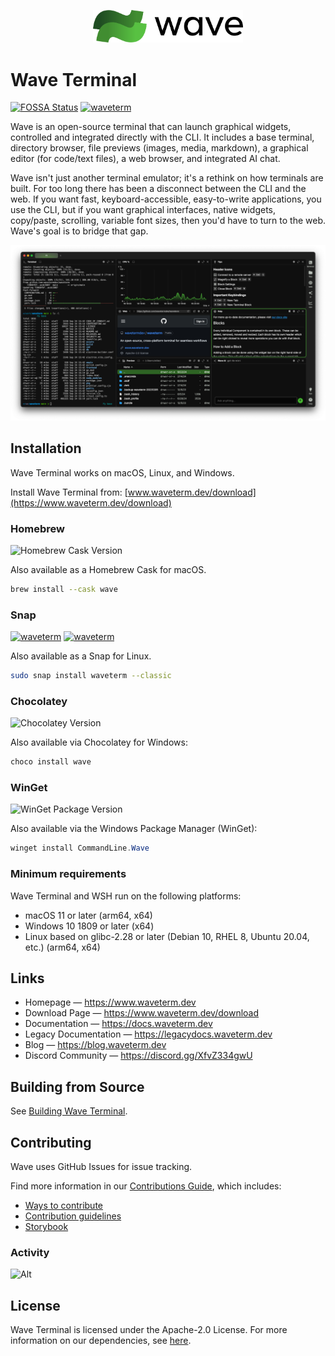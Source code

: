 <p align="center">
  <picture>
    <source media="(prefers-color-scheme: dark)" srcset="./assets/wave-dark.png">
    <source media="(prefers-color-scheme: light)" srcset="./assets/wave-light.png">
    <img alt="Wave Terminal Logo" src="./assets/wave-light.png" width="240">
  </picture>
  <br/>
</p>

# Wave Terminal

[![FOSSA Status](https://app.fossa.com/api/projects/git%2Bgithub.com%2Fwavetermdev%2Fwaveterm.svg?type=shield)](https://app.fossa.com/projects/git%2Bgithub.com%2Fwavetermdev%2Fwaveterm?ref=badge_shield)
[![waveterm](https://snapcraft.io/waveterm/trending.svg?name=0)](https://snapcraft.io/waveterm)

Wave is an open-source terminal that can launch graphical widgets, controlled and integrated directly with the CLI. It includes a base terminal, directory browser, file previews (images, media, markdown), a graphical editor (for code/text files), a web browser, and integrated AI chat.

Wave isn't just another terminal emulator; it's a rethink on how terminals are built. For too long there has been a disconnect between the CLI and the web. If you want fast, keyboard-accessible, easy-to-write applications, you use the CLI, but if you want graphical interfaces, native widgets, copy/paste, scrolling, variable font sizes, then you'd have to turn to the web. Wave's goal is to bridge that gap.

![WaveTerm Screenshot](./assets/wave-screenshot.png)

## Installation

Wave Terminal works on macOS, Linux, and Windows.

Install Wave Terminal from: [www.waveterm.dev/download](https://www.waveterm.dev/download)

### Homebrew

![Homebrew Cask Version](https://img.shields.io/homebrew/cask/v/wave)

Also available as a Homebrew Cask for macOS.

```bash
brew install --cask wave
```

### Snap

[![waveterm](https://snapcraft.io/waveterm/badge.svg)](https://snapcraft.io/waveterm)
[![waveterm](https://snapcraft.io/waveterm/trending.svg?name=0)](https://snapcraft.io/waveterm)

Also available as a Snap for Linux.

```bash
sudo snap install waveterm --classic
```

### Chocolatey

![Chocolatey Version](https://img.shields.io/chocolatey/v/wave)

Also available via Chocolatey for Windows:

```Powershell
choco install wave
```

### WinGet

![WinGet Package Version](https://img.shields.io/winget/v/CommandLine.Wave)

Also available via the Windows Package Manager (WinGet):

```Powershell
winget install CommandLine.Wave
```

### Minimum requirements

Wave Terminal and WSH run on the following platforms:

- macOS 11 or later (arm64, x64)
- Windows 10 1809 or later (x64)
- Linux based on glibc-2.28 or later (Debian 10, RHEL 8, Ubuntu 20.04, etc.) (arm64, x64)

## Links

- Homepage &mdash; https://www.waveterm.dev
- Download Page &mdash; https://www.waveterm.dev/download
- Documentation &mdash; https://docs.waveterm.dev
- Legacy Documentation &mdash; https://legacydocs.waveterm.dev
- Blog &mdash; https://blog.waveterm.dev
- Discord Community &mdash; https://discord.gg/XfvZ334gwU

## Building from Source

See [Building Wave Terminal](BUILD.md).

## Contributing

Wave uses GitHub Issues for issue tracking.

Find more information in our [Contributions Guide](CONTRIBUTING.md), which includes:

- [Ways to contribute](CONTRIBUTING.md#contributing-to-wave-terminal)
- [Contribution guidelines](CONTRIBUTING.md#before-you-start)
- [Storybook](https://docs.waveterm.dev/storybook)

### Activity

![Alt](https://repobeats.axiom.co/api/embed/f06b0f7bb1656d2493012ad411bbd746e8bf680f.svg "Repobeats analytics image")

## License

Wave Terminal is licensed under the Apache-2.0 License. For more information on our dependencies, see [here](./ACKNOWLEDGEMENTS.md).
